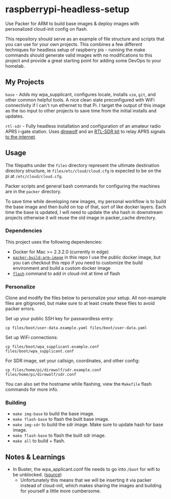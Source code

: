 # raspberrypi-headless-setup
Use Packer for ARM to build base images & deploy images with personalized cloud-init config on flash.

This repository should serve as an example of file structure and scripts that you can use for your own projects. This combines a few different techniques for headless setup of raspberry pis - running the make commands should generate valid images with no modifications to this project and provide a great starting point for adding some DevOps to your homelab.

## My Projects
`base` - Adds my wpa_supplicant, configures locale, installs `vim`, `git`, and other common helpful tools. A nice clean slate preconfigured with WiFi connectivity if I can't run ethernet to that Pi. I target the output of this image as the iso input to other projects to save time from the initial installs and updates.

`rtl-sdr` - Fully headless installation and configuration of an amateur radio APRS i-gate station. Uses [direwolf](https://github.com/wb2osz/direwolf) and an [RTL-SDR kit](https://www.rtl-sdr.com/) to relay APRS signals [to the internet](https://aprs.fi/).

## Usage
The filepaths under the `files` directory represent the ultimate destination directory structure, ie `files/etc/cloud/cloud.cfg` is expected to be on the pi at `/etc/cloud/cloud.cfg`.

Packer scripts and general bash commands for configuring the machines are in the `packer` directory.

To save time while developing new images, my personal workflow is to build the base image and then build on top of that, sort of like docker layers. Each time the base is updated, I will need to update the sha hash in downstream projects otherwise it will reuse the old image in packer_cache directory.

### Dependencies
This project uses the following dependencies:
- Docker for Mac >= 2.3.2.0 (currently in edge)
- [`packer-build-arm-image`](https://github.com/solo-io/packer-builder-arm-image/) in this repo I use the public docker image, but you can checkout this repo if you need to customize the build environment and build a custom docker image
- [`flash`](https://github.com/hypriot/flash) command to add in cloud-init at time of flash

### Personalize
Clone and modify the files below to personalize your setup. All non-example files are gitignored, but make sure to at least create these files to avoid packer errors.

Set up your public SSH key for passwordless entry:
```shell
cp files/boot/user-data.example.yaml files/boot/user-data.yaml
```

Set up WiFi connections:
```shell
cp files/boot/wpa_supplicant.example.conf files/boot/wpa_supplicant.conf
```

For SDR image, set your callsign, coordinates, and other config:
```shell
cp files/home/pi/direwolf/sdr.example.conf files/home/pi/direwolf/sdr.conf
```

You can also set the hostname while flashing, view the `Makefile` flash commands for more info.

### Building
- `make img-base` to build the base image.
- `make flash-base` to flash the built base image.
- `make img-sdr` to build the sdr image. Make sure to update hash for base image.
- `make flash-base` to flash the built sdr image.
- `make all` to build + flash.


## Notes & Learnings
- In Buster, the wpa_applicant.conf file needs to go into `/boot` for wifi to be unblocked. ([source](https://www.raspberrypi.org/forums/viewtopic.php?p=1653844#p1653844))
  - Unfortunately this means that we will be inserting it via packer instead of cloud-init, which makes sharing the images and building for yourself a little more cumbersome.
